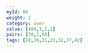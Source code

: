 ```yaml
---
myId: 80
weight: 2
category: user
value: [409,3,1,1]
pairs: [70,2,60]
tags: [10,16,21,23,32,37,42]
---
```

